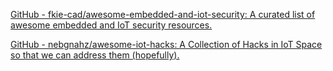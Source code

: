 
[GitHub - fkie-cad/awesome-embedded-and-iot-security: A curated list of awesome embedded and IoT security resources.](https://github.com/fkie-cad/awesome-embedded-and-iot-security)

[GitHub - nebgnahz/awesome-iot-hacks: A Collection of Hacks in IoT Space so that we can address them (hopefully).](https://github.com/nebgnahz/awesome-iot-hacks)
